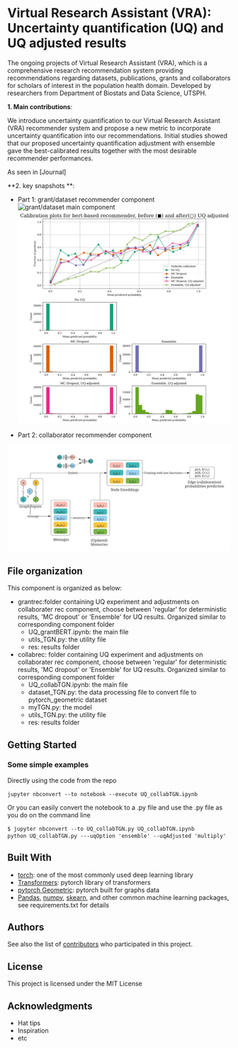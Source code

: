 # Virtual Research Assistant (VRA): Uncertainty quantification (UQ) and UQ adjusted results

The ongoing projects of Virtual Research Assistant (VRA), which is a comprehensive research recommendation system providing recommendations regarding datasets, publications, grants and collaborators for scholars of interest in the population health domain.
Developed by researchers from Department of Biostats and Data Science, UTSPH.

**1. Main contributions**:

We introduce uncertainty quantification to our Virtual Research Assistant (VRA) recommender system and propose a new metric to incorporate uncertainty quantification into our recommendations. Initial studies showed that our proposed uncertainty quantification adjustment with ensemble gave the best-calibrated results together with the most desirable recommender performances.

As seen in [Journal]



**2. key snapshots **:

* Part 1: grant/dataset recommender component
![grant/dataset main component](bertusageinGrant.png)
![grant/dataset rec UQ result](Figure_7.png)

* Part 2: collaborator recommender component 

![collborator rec UQ result](Figure_5.jpeg)


## File organization 

This component is organized as below:
* grantrec:folder containing UQ experiment and adjustments on collaborater rec component, choose between 'regular' for deterministic results, 'MC dropout' or 'Ensemble' for UQ results. Organized similar to corresponding component folder 
    * UQ_grantBERT.ipynb: the main file  
    * utils_TGN.py: the utility file 
    * res: results folder
* collabrec: folder containing UQ experiment and adjustments on collaborater rec component, choose between 'regular' for deterministic results, 'MC dropout' or 'Ensemble' for UQ results. Organized similar to corresponding component folder 
    * UQ_collabTGN.ipynb: the main file 
    * dataset_TGN.py: the data processing file to convert file to pytorch_geometric dataset
    * myTGN.py: the model 
    * utils_TGN.py: the utility file 
    * res: results folder



## Getting Started


### Some simple examples 

Directly using the code from the repo
```
jupyter nbconvert --to notebook --execute UQ_collabTGN.ipynb
```
Or you can easily convert the notebook to a .py file and use the .py file as you do on the command line 
```
$ jupyter nbconvert --to UQ_collabTGN.py UQ_collabTGN.ipynb
python UQ_collabTGN.py ---uqOption 'ensemble' --uqAdjusted 'multiply'
```

## Built With

* [torch](https://pytorch.org/): one of the most commonly used deep learning library  
* [Transformers](https://huggingface.co/transformers/): pytorch library of transformers 
* [pytorch Geometric](https://pytorch-geometric.readthedocs.io/en/latest/): pytorch built for graphs data
* [Pandas](https://pandas.pydata.org/), [numpy](https://numpy.org/), [skearn](https://scikit-learn.org/stable/), and other common machine learning packages, see requirements.txt for details


## Authors

See also the list of [contributors](github.com/ashraf-yaseen/VRA) who participated in this project.

## License

This project is licensed under the MIT License 

## Acknowledgments

* Hat tips 
* Inspiration
* etc

